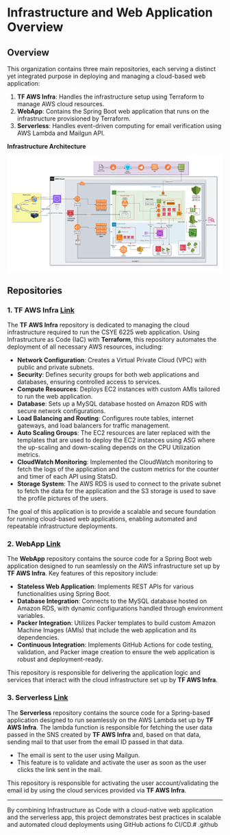 # Infrastructure and Web Application Overview

## Overview
This organization contains three main repositories, each serving a distinct yet integrated purpose in deploying and managing a cloud-based web application:

1. **TF AWS Infra**: Handles the infrastructure setup using Terraform to manage AWS cloud resources.
2. **WebApp**: Contains the Spring Boot web application that runs on the infrastructure provisioned by Terraform.
3. **Serverless**: Handles event-driven computing for email verification using AWS Lambda and Mailgun API.

**Infrastructure Architecture**

![CSYE 6225 Architecture Diagram](./images/architechture.jpg)

## Repositories

### 1. **TF AWS Infra** [Link](https://github.com/cloud-computing-csye-6225/tf-aws-infra)
The **TF AWS Infra** repository is dedicated to managing the cloud infrastructure required to run the CSYE 6225 web application. Using Infrastructure as Code (IaC) with **Terraform**, this repository automates the deployment of all necessary AWS resources, including:

- **Network Configuration**: Creates a Virtual Private Cloud (VPC) with public and private subnets.
- **Security**: Defines security groups for both web applications and databases, ensuring controlled access to services.
- **Compute Resources**: Deploys EC2 instances with custom AMIs tailored to run the web application.
- **Database**: Sets up a MySQL database hosted on Amazon RDS with secure network configurations.
- **Load Balancing and Routing**: Configures route tables, internet gateways, and load balancers for traffic management.
- **Auto Scaling Groups**: The EC2 resources are later replaced with the templates that are used to deploy the EC2 instances using ASG where the up-scaling and down-scaling depends on the CPU Utilization metrics.
- **CloudWatch Monitoring**: Implemented the CloudWatch monitoring to fetch the logs of the application and the custom metrics for the counter and timer of each API using StatsD.
- **Storage System**: The AWS RDS is used to connect to the private subnet to fetch the data for the application and the S3 storage is used to save the profile pictures of the users.

The goal of this application is to provide a scalable and secure foundation for running cloud-based web applications, enabling automated and repeatable infrastructure deployments.

### 2. **WebApp** [Link](https://github.com/cloud-computing-csye-6225/webapp)
The **WebApp** repository contains the source code for a Spring Boot web application designed to run seamlessly on the AWS infrastructure set up by **TF AWS Infra**. Key features of this repository include:

- **Stateless Web Application**: Implements REST APIs for various functionalities using Spring Boot.
- **Database Integration**: Connects to the MySQL database hosted on Amazon RDS, with dynamic configurations handled through environment variables.
- **Packer Integration**: Utilizes Packer templates to build custom Amazon Machine Images (AMIs) that include the web application and its dependencies.
- **Continuous Integration**: Implements GitHub Actions for code testing, validation, and Packer image creation to ensure the web application is robust and deployment-ready.

This repository is responsible for delivering the application logic and services that interact with the cloud infrastructure set up by **TF AWS Infra**.

### 3. **Serverless** [Link](https://github.com/cloud-computing-csye-6225/serverless)
The **Serverless** repository contains the source code for a Spring-based application designed to run seamlessly on the AWS Lambda set up by **TF AWS Infra**. The lambda function is responsible for fetching the user data passed in the SNS created by **TF AWS Infra** and, based on that data, sending mail to that user from the email ID passed in that data.
- The email is sent to the user using Mailgun.
- This feature is to validate and activate the user as soon as the user clicks the link sent in the mail.

This repository is responsible for activating the user account/validating the email id by using the cloud services provided via **TF AWS Infra**.

<hr>

By combining Infrastructure as Code with a cloud-native web application and the serverless app, this project demonstrates best practices in scalable and automated cloud deployments using GitHub actions fo CI/CD.# .github